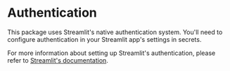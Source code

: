 # Authentication

This package uses Streamlit's native authentication system. You'll need to configure authentication in your Streamlit app's settings in secrets.

For more information about setting up Streamlit's authentication, please refer to [Streamlit's documentation](https://docs.streamlit.io/develop/api-reference/utilities/st.user).
